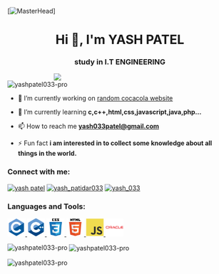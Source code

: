 
[![MasterHead](https://1.bp.blogspot.com/-7A4WynwLsMw/XbBpCXG8fHI/AAAAAAAAMt4/uOa1bpLskYgrwGbllhSu2SDj_Mig8SXJQCLcBGAsYHQ/s1600/2000_600px.gif)]<h1 align="center">Hi 👋, I'm YASH PATEL</h1>
<h3 align="center">study in I.T ENGINEERING</h3>
<img align="right" altr="coding" width="400" src="https://cdn.dribbble.com/users/1292677/screenshots/6139167/avento.gif">

<p align="left"> <img src="https://komarev.com/ghpvc/?username=yashpatel033-pro&label=Profile%20views&color=0e75b6&style=flat" alt="yashpatel033-pro" /> </p>

- 🔭 I’m currently working on [random cocacola website](http://127.0.0.1:5500/new%20cocacola/cocacola.html)

- 🌱 I’m currently learning **c,c++,html,css,javascript,java,php...**

- 📫 How to reach me **yash033patel@gmail.com**

- ⚡ Fun fact **i am interested in to collect some knowledge about all things in the world.**

<h3 align="left">Connect with me:</h3>
<p align="left">
<a href="https://linkedin.com/in/yash patel" target="blank"><img align="center" src="https://raw.githubusercontent.com/rahuldkjain/github-profile-readme-generator/master/src/images/icons/Social/linked-in-alt.svg" alt="yash patel" height="30" width="40" /></a>
<a href="https://instagram.com/yash_patidar033" target="blank"><img align="center" src="https://raw.githubusercontent.com/rahuldkjain/github-profile-readme-generator/master/src/images/icons/Social/instagram.svg" alt="yash_patidar033" height="30" width="40" /></a>
<a href="https://www.codechef.com/users/yash_033" target="blank"><img align="center" src="https://cdn.jsdelivr.net/npm/simple-icons@3.1.0/icons/codechef.svg" alt="yash_033" height="30" width="40" /></a>
</p>

<h3 align="left">Languages and Tools:</h3>
<p align="left"> <a href="https://www.cprogramming.com/" target="_blank" rel="noreferrer"> <img src="https://raw.githubusercontent.com/devicons/devicon/master/icons/c/c-original.svg" alt="c" width="40" height="40"/> </a> <a href="https://www.w3schools.com/cpp/" target="_blank" rel="noreferrer"> <img src="https://raw.githubusercontent.com/devicons/devicon/master/icons/cplusplus/cplusplus-original.svg" alt="cplusplus" width="40" height="40"/> </a> <a href="https://www.w3schools.com/css/" target="_blank" rel="noreferrer"> <img src="https://raw.githubusercontent.com/devicons/devicon/master/icons/css3/css3-original-wordmark.svg" alt="css3" width="40" height="40"/> </a> <a href="https://www.w3.org/html/" target="_blank" rel="noreferrer"> <img src="https://raw.githubusercontent.com/devicons/devicon/master/icons/html5/html5-original-wordmark.svg" alt="html5" width="40" height="40"/> </a> <a href="https://developer.mozilla.org/en-US/docs/Web/JavaScript" target="_blank" rel="noreferrer"> <img src="https://raw.githubusercontent.com/devicons/devicon/master/icons/javascript/javascript-original.svg" alt="javascript" width="40" height="40"/> </a> <a href="https://www.oracle.com/" target="_blank" rel="noreferrer"> <img src="https://raw.githubusercontent.com/devicons/devicon/master/icons/oracle/oracle-original.svg" alt="oracle" width="40" height="40"/> </a> </p>

<p><img align="left" src="https://github-readme-stats.vercel.app/api/top-langs?username=yashpatel033-pro&show_icons=true&locale=en&layout=compact" alt="yashpatel033-pro" /></p>

<p>&nbsp;<img align="center" src="https://github-readme-stats.vercel.app/api?username=yashpatel033-pro&show_icons=true&locale=en" alt="yashpatel033-pro" /></p>

<p><img align="center" src="https://github-readme-streak-stats.herokuapp.com/?user=yashpatel033-pro&" alt="yashpatel033-pro" /></p>
